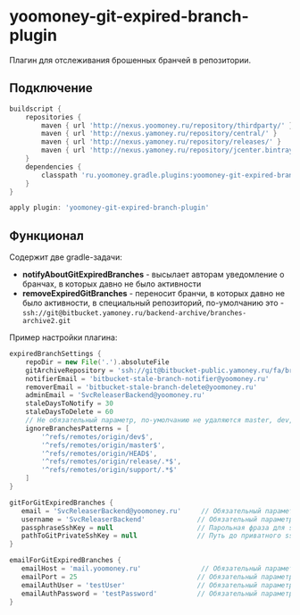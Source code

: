 # yoomoney-git-expired-branch-plugin

Плагин для отслеживания брошенных бранчей в репозитории.

## Подключение

```groovy
buildscript {
    repositories {
        maven { url 'http://nexus.yoomoney.ru/repository/thirdparty/' }
        maven { url 'http://nexus.yamoney.ru/repository/central/' }
        maven { url 'http://nexus.yamoney.ru/repository/releases/' }
        maven { url 'http://nexus.yamoney.ru/repository/jcenter.bintray.com/' }
    }
    dependencies {
        classpath 'ru.yoomoney.gradle.plugins:yoomoney-git-expired-branch-plugin:3.+'
    }
}

apply plugin: 'yoomoney-git-expired-branch-plugin'

```

## Функционал

Содержит две gradle-задачи:

* **notifyAboutGitExpiredBranches** - высылает авторам уведомление о бранчах, в которых давно не было активности
* **removeExpiredGitBranches** - переносит бранчи, в которых давно не было активности, в специальный репозиторий, 
 по-умолчанию это - `ssh://git@bitbucket.yamoney.ru/backend-archive/branches-archive2.git`


Пример настройки плагина:
```groovy
expiredBranchSettings {
    repoDir = new File('.').absoluteFile                                                   // Не обязательный параметр, по-умолчанию - текущая рабочая директория gradle
    gitArchiveRepository = 'ssh://git@bitbucket-public.yamoney.ru/fa/branches-archive.git'
    notifierEmail = 'bitbucket-stale-branch-notifier@yoomoney.ru'                          
    removerEmail = 'bitbucket-stale-branch-delete@yoomoney.ru'                             
    adminEmail = 'SvcReleaserBackend@yoomoney.ru'                                          
    staleDaysToNotify = 30                                                                 // Не обязательный параметр, по-умолчанию 30
    staleDaysToDelete = 60                                                                 // Не обязательный параметр, по-умолчанию 60
    // Не обязательный параметр, по-умолчанию не удаляются master, dev, release/*
    ignoreBranchesPatterns = [
        '^refs/remotes/origin/dev$',
        '^refs/remotes/origin/master$',
        '^refs/remotes/origin/HEAD$',
        '^refs/remotes/origin/release/.*$',
        '^refs/remotes/origin/support/.*$'
    ]                                                                 
}

gitForGitExpiredBranches {
   email = 'SvcReleaserBackend@yoomoney.ru'     // Обязательный параметр
   username = 'SvcReleaserBackend'             // Обязательный параметр
   passphraseSshKey = null                     // Парольная фраза для ssh ключа. Может быть не задана
   pathToGitPrivateSshKey = null               // Путь до приватного ssh ключа
}

emailForGitExpiredBranches {
   emailHost = 'mail.yoomoney.ru'               // Обязательный параметр
   emailPort = 25                              // Обязательный параметр
   emailAuthUser = 'testUser'                  // Обязательный параметр
   emailAuthPassword = 'testPassword'          // Обязательный параметр
}
```